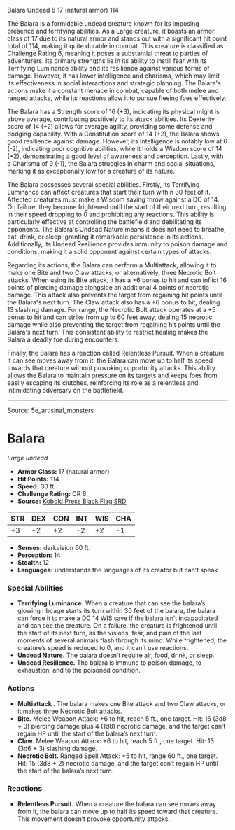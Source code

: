 <MonsterName/>Balara</MonsterName>
<CreatureType/>Undead</CreatureType>
<CR/>6</CR>
<AC/>17 (natural armor)</AC>
<HP/>114</HP>
<summary>The Balara is a formidable undead creature known for its imposing presence and terrifying abilities. As a Large creature, it boasts an armor class of 17 due to its natural armor and stands out with a significant hit point total of 114, making it quite durable in combat. This creature is classified as Challenge Rating 6, meaning it poses a substantial threat to parties of adventurers. Its primary strengths lie in its ability to instill fear with its Terrifying Luminance ability and its resilience against various forms of damage. However, it has lower intelligence and charisma, which may limit its effectiveness in social interactions and strategic planning. The Balara's actions make it a constant menace in combat, capable of both melee and ranged attacks, while its reactions allow it to pursue fleeing foes effectively.</summary>

<detail>

The Balara has a Strength score of 16 (+3), indicating its physical might is above average, contributing positively to its attack abilities. Its Dexterity score of 14 (+2) allows for average agility, providing some defense and dodging capability. With a Constitution score of 14 (+2), the Balara shows good resilience against damage. However, its Intelligence is notably low at 6 (-2), indicating poor cognitive abilities, while it holds a Wisdom score of 14 (+2), demonstrating a good level of awareness and perception. Lastly, with a Charisma of 9 (-1), the Balara struggles in charm and social situations, marking it as exceptionally low for a creature of its nature.

The Balara possesses several special abilities. Firstly, its Terrifying Luminance can affect creatures that start their turn within 30 feet of it. Affected creatures must make a Wisdom saving throw against a DC of 14. On failure, they become frightened until the start of their next turn, resulting in their speed dropping to 0 and prohibiting any reactions. This ability is particularly effective at controlling the battlefield and debilitating its opponents. The Balara's Undead Nature means it does not need to breathe, eat, drink, or sleep, granting it remarkable persistence in its actions. Additionally, its Undead Resilience provides immunity to poison damage and conditions, making it a solid opponent against certain types of attacks.

Regarding its actions, the Balara can perform a Multiattack, allowing it to make one Bite and two Claw attacks, or alternatively, three Necrotic Bolt attacks. When using its Bite attack, it has a +6 bonus to hit and can inflict 16 points of piercing damage alongside an additional 4 points of necrotic damage. This attack also prevents the target from regaining hit points until the Balara's next turn. The Claw attack also has a +6 bonus to hit, dealing 13 slashing damage. For range, the Necrotic Bolt attack operates at a +5 bonus to hit and can strike from up to 60 feet away, dealing 15 necrotic damage while also preventing the target from regaining hit points until the Balara's next turn. This consistent ability to restrict healing makes the Balara a deadly foe during encounters.

Finally, the Balara has a reaction called Relentless Pursuit. When a creature it can see moves away from it, the Balara can move up to half its speed towards that creature without provoking opportunity attacks. This ability allows the Balara to maintain pressure on its targets and keeps foes from easily escaping its clutches, reinforcing its role as a relentless and intimidating adversary on the battlefield.</detail>



---

Source: 5e_artisinal_monsters

# Balara

*Large undead*

- **Armor Class:** 17 (natural armor)
- **Hit Points:** 114
- **Speed:** 30 ft.
- **Challenge Rating:** CR 6
- **Source:** [Kobold Press Black Flag SRD](https://koboldpress.com/black-flag-roleplaying/)

| STR | DEX | CON | INT | WIS | CHA |
| --- | --- | --- | --- | --- | --- |
| +3 | +2 | +2 | -2 | +2 | -1 |

- **Senses:** darkvision 60 ft.
- **Perception:** 14
- **Stealth:** 12
- **Languages:** understands the languages of its creator but can’t speak

### Special Abilities

- **Terrifying Luminance.** When a creature that can see the balara’s glowing ribcage starts its turn within 30 feet of the balara, the balara can force it to make a DC 14 WIS save if the balara isn’t incapacitated and can see the creature. On a failure, the creature is frightened until the start of its next turn, as the visions, fear, and pain of the last moments of several animals flash through its mind. While frightened, the creature’s speed is reduced to 0, and it can’t use reactions.
- **Undead Nature.** The balara doesn’t require air, food, drink, or sleep.
- **Undead Resilience.** The balara is immune to poison damage, to exhaustion, and to the poisoned condition.

### Actions

- **Multiattack** . The balara makes one Bite attack and two Claw attacks, or it makes three Necrotic Bolt attacks.
- **Bite.** Melee Weapon Attack: +6 to hit, reach 5 ft., one target. Hit: 16 (3d8 + 3) piercing damage plus 4 (1d8) necrotic damage, and the target can’t regain HP until the start of the balara’s next turn.
- **Claw.** Melee Weapon Attack: +6 to hit, reach 5 ft., one target. Hit: 13 (3d6 + 3) slashing damage.
- **Necrotic Bolt.** Ranged Spell Attack: +5 to hit, range 60 ft., one target. Hit: 15 (3d8 + 2) necrotic damage, and the target can’t regain HP until the start of the balara’s next turn.

### Reactions

- **Relentless Pursuit.** When a creature the balara can see moves away from it, the balara can move up to half its speed toward that creature. This movement doesn’t provoke opportunity attacks.



